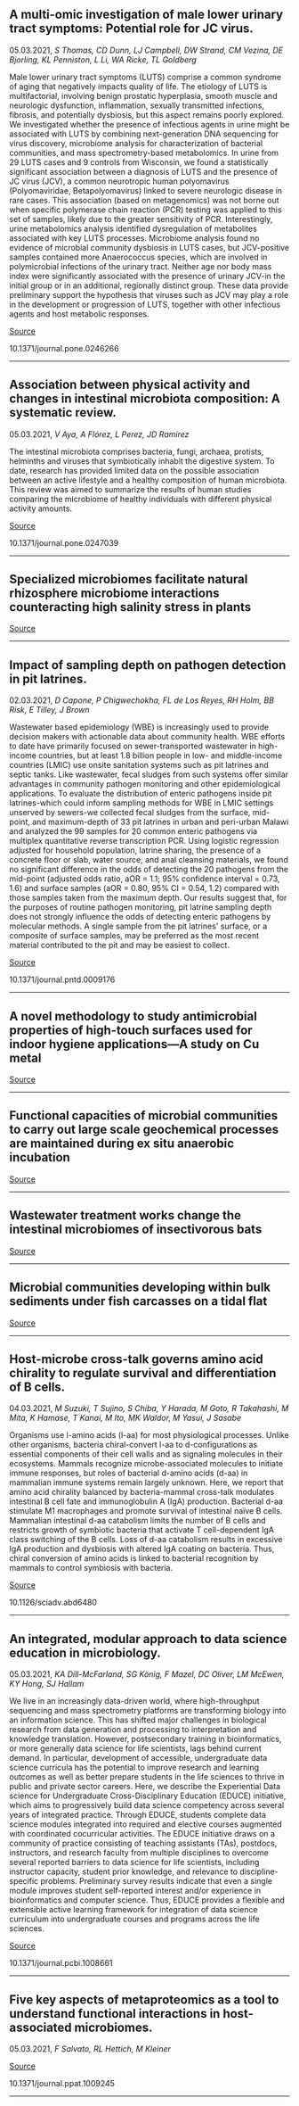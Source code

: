## A multi-omic investigation of male lower urinary tract symptoms: Potential role for JC virus.
 05.03.2021, _S Thomas, CD Dunn, LJ Campbell, DW Strand, CM Vezina, DE Bjorling, KL Penniston, L Li, WA Ricke, TL Goldberg_


Male lower urinary tract symptoms (LUTS) comprise a common syndrome of aging that negatively impacts quality of life. The etiology of LUTS is multifactorial, involving benign prostatic hyperplasia, smooth muscle and neurologic dysfunction, inflammation, sexually transmitted infections, fibrosis, and potentially dysbiosis, but this aspect remains poorly explored. We investigated whether the presence of infectious agents in urine might be associated with LUTS by combining next-generation DNA sequencing for virus discovery, microbiome analysis for characterization of bacterial communities, and mass spectrometry-based metabolomics. In urine from 29 LUTS cases and 9 controls from Wisconsin, we found a statistically significant association between a diagnosis of LUTS and the presence of JC virus (JCV), a common neurotropic human polyomavirus (Polyomaviridae, Betapolyomavirus) linked to severe neurologic disease in rare cases. This association (based on metagenomics) was not borne out when specific polymerase chain reaction (PCR) testing was applied to this set of samples, likely due to the greater sensitivity of PCR. Interestingly, urine metabolomics analysis identified dysregulation of metabolites associated with key LUTS processes. Microbiome analysis found no evidence of microbial community dysbiosis in LUTS cases, but JCV-positive samples contained more Anaerococcus species, which are involved in polymicrobial infections of the urinary tract. Neither age nor body mass index were significantly associated with the presence of urinary JCV-in the initial group or in an additional, regionally distinct group. These data provide preliminary support the hypothesis that viruses such as JCV may play a role in the development or progression of LUTS, together with other infectious agents and host metabolic responses.

[Source](https://doi.org/10.1371/journal.pone.0246266)

10.1371/journal.pone.0246266

---

## Association between physical activity and changes in intestinal microbiota composition: A systematic review.
 05.03.2021, _V Aya, A Flórez, L Perez, JD Ramírez_


The intestinal microbiota comprises bacteria, fungi, archaea, protists, helminths and viruses that symbiotically inhabit the digestive system. To date, research has provided limited data on the possible association between an active lifestyle and a healthy composition of human microbiota. This review was aimed to summarize the results of human studies comparing the microbiome of healthy individuals with different physical activity amounts.

[Source](https://doi.org/10.1371/journal.pone.0247039)

10.1371/journal.pone.0247039

---

## Specialized microbiomes facilitate natural rhizosphere microbiome interactions counteracting high salinity stress in plants

[Source](https://doi.org/10.1016/j.envexpbot.2021.104430)

---

## Impact of sampling depth on pathogen detection in pit latrines.
 02.03.2021, _D Capone, P Chigwechokha, FL de Los Reyes, RH Holm, BB Risk, E Tilley, J Brown_


Wastewater based epidemiology (WBE) is increasingly used to provide decision makers with actionable data about community health. WBE efforts to date have primarily focused on sewer-transported wastewater in high-income countries, but at least 1.8 billion people in low- and middle-income countries (LMIC) use onsite sanitation systems such as pit latrines and septic tanks. Like wastewater, fecal sludges from such systems offer similar advantages in community pathogen monitoring and other epidemiological applications. To evaluate the distribution of enteric pathogens inside pit latrines-which could inform sampling methods for WBE in LMIC settings unserved by sewers-we collected fecal sludges from the surface, mid-point, and maximum-depth of 33 pit latrines in urban and peri-urban Malawi and analyzed the 99 samples for 20 common enteric pathogens via multiplex quantitative reverse transcription PCR. Using logistic regression adjusted for household population, latrine sharing, the presence of a concrete floor or slab, water source, and anal cleansing materials, we found no significant difference in the odds of detecting the 20 pathogens from the mid-point (adjusted odds ratio, aOR = 1.1; 95% confidence interval = 0.73, 1.6) and surface samples (aOR = 0.80, 95% CI = 0.54, 1.2) compared with those samples taken from the maximum depth. Our results suggest that, for the purposes of routine pathogen monitoring, pit latrine sampling depth does not strongly influence the odds of detecting enteric pathogens by molecular methods. A single sample from the pit latrines' surface, or a composite of surface samples, may be preferred as the most recent material contributed to the pit and may be easiest to collect.

[Source](https://doi.org/10.1371/journal.pntd.0009176)

10.1371/journal.pntd.0009176

---

## A novel methodology to study antimicrobial properties of high-touch surfaces used for indoor hygiene applications—A study on Cu metal

[Source](https://doi.org/10.1371/journal.pone.0247081)

---

## Functional capacities of microbial communities to carry out large scale geochemical processes are maintained during ex situ anaerobic incubation

[Source](https://doi.org/10.1371/journal.pone.0245857)

---

## Wastewater treatment works change the intestinal microbiomes of insectivorous bats

[Source](https://doi.org/10.1371/journal.pone.0247475)

---

## Microbial communities developing within bulk sediments under fish carcasses on a tidal flat

[Source](https://doi.org/10.1371/journal.pone.0247220)

---

## Host-microbe cross-talk governs amino acid chirality to regulate survival and differentiation of B cells.
 04.03.2021, _M Suzuki, T Sujino, S Chiba, Y Harada, M Goto, R Takahashi, M Mita, K Hamase, T Kanai, M Ito, MK Waldor, M Yasui, J Sasabe_


Organisms use l-amino acids (l-aa) for most physiological processes. Unlike other organisms, bacteria chiral-convert l-aa to d-configurations as essential components of their cell walls and as signaling molecules in their ecosystems. Mammals recognize microbe-associated molecules to initiate immune responses, but roles of bacterial d-amino acids (d-aa) in mammalian immune systems remain largely unknown. Here, we report that amino acid chirality balanced by bacteria-mammal cross-talk modulates intestinal B cell fate and immunoglobulin A (IgA) production. Bacterial d-aa stimulate M1 macrophages and promote survival of intestinal naïve B cells. Mammalian intestinal d-aa catabolism limits the number of B cells and restricts growth of symbiotic bacteria that activate T cell-dependent IgA class switching of the B cells. Loss of d-aa catabolism results in excessive IgA production and dysbiosis with altered IgA coating on bacteria. Thus, chiral conversion of amino acids is linked to bacterial recognition by mammals to control symbiosis with bacteria.

[Source](https://advances.sciencemag.org/content/7/10/eabd6480)

10.1126/sciadv.abd6480

---

## An integrated, modular approach to data science education in microbiology.
 05.03.2021, _KA Dill-McFarland, SG König, F Mazel, DC Oliver, LM McEwen, KY Hong, SJ Hallam_


We live in an increasingly data-driven world, where high-throughput sequencing and mass spectrometry platforms are transforming biology into an information science. This has shifted major challenges in biological research from data generation and processing to interpretation and knowledge translation. However, postsecondary training in bioinformatics, or more generally data science for life scientists, lags behind current demand. In particular, development of accessible, undergraduate data science curricula has the potential to improve research and learning outcomes as well as better prepare students in the life sciences to thrive in public and private sector careers. Here, we describe the Experiential Data science for Undergraduate Cross-Disciplinary Education (EDUCE) initiative, which aims to progressively build data science competency across several years of integrated practice. Through EDUCE, students complete data science modules integrated into required and elective courses augmented with coordinated cocurricular activities. The EDUCE initiative draws on a community of practice consisting of teaching assistants (TAs), postdocs, instructors, and research faculty from multiple disciplines to overcome several reported barriers to data science for life scientists, including instructor capacity, student prior knowledge, and relevance to discipline-specific problems. Preliminary survey results indicate that even a single module improves student self-reported interest and/or experience in bioinformatics and computer science. Thus, EDUCE provides a flexible and extensible active learning framework for integration of data science curriculum into undergraduate courses and programs across the life sciences.

[Source](https://doi.org/10.1371/journal.pcbi.1008661)

10.1371/journal.pcbi.1008661

---

## Five key aspects of metaproteomics as a tool to understand functional interactions in host-associated microbiomes.
 05.03.2021, _F Salvato, RL Hettich, M Kleiner_



[Source](https://journals.plos.org/plospathogens/article?id=10.1371/journal.ppat.1009245)

10.1371/journal.ppat.1009245

---

